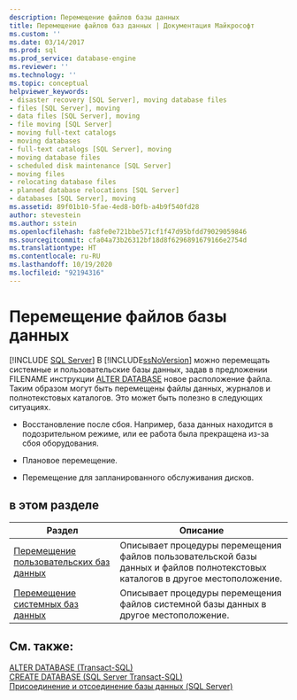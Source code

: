 ```yaml
---
description: Перемещение файлов базы данных
title: Перемещение файлов баз данных | Документация Майкрософт
ms.custom: ''
ms.date: 03/14/2017
ms.prod: sql
ms.prod_service: database-engine
ms.reviewer: ''
ms.technology: ''
ms.topic: conceptual
helpviewer_keywords:
- disaster recovery [SQL Server], moving database files
- files [SQL Server], moving
- data files [SQL Server], moving
- file moving [SQL Server]
- moving full-text catalogs
- moving databases
- full-text catalogs [SQL Server], moving
- moving database files
- scheduled disk maintenance [SQL Server]
- moving files
- relocating database files
- planned database relocations [SQL Server]
- databases [SQL Server], moving
ms.assetid: 89f01b10-5fae-4ed8-b0fb-a4b9f540fd28
author: stevestein
ms.author: sstein
ms.openlocfilehash: fa8fe0e721bbe571cf1f47d95bfdd79029059846
ms.sourcegitcommit: cfa04a73b26312bf18d8f6296891679166e2754d
ms.translationtype: HT
ms.contentlocale: ru-RU
ms.lasthandoff: 10/19/2020
ms.locfileid: "92194316"
---
```

# <a name="move-database-files"></a>Перемещение файлов базы данных
 [!INCLUDE [SQL Server](../../includes/applies-to-version/sqlserver.md)]
   В [!INCLUDE[ssNoVersion](../../includes/ssnoversion-md.md)] можно перемещать системные и пользовательские базы данных, задав в предложении FILENAME инструкции [ALTER DATABASE](../../t-sql/statements/alter-database-transact-sql.md) новое расположение файла. Таким образом могут быть перемещены файлы данных, журналов и полнотекстовых каталогов. Это может быть полезно в следующих ситуациях.  
  
-   Восстановление после сбоя. Например, база данных находится в подозрительном режиме, или ее работа была прекращена из-за сбоя оборудования.  
  
-   Плановое перемещение.  
  
-   Перемещение для запланированного обслуживания дисков.  
  
## <a name="in-this-section"></a>в этом разделе  
  
|Раздел|Описание|  
|-----------|-----------------|  
|[Перемещение пользовательских баз данных](../../relational-databases/databases/move-user-databases.md)|Описывает процедуры перемещения файлов пользовательской базы данных и файлов полнотекстовых каталогов в другое местоположение.|  
|[Перемещение системных баз данных](../../relational-databases/databases/move-system-databases.md)|Описывает процедуры перемещения файлов системной базы данных в другое местоположение.|  
  
## <a name="see-also"></a>См. также:  
 [ALTER DATABASE (Transact-SQL)](../../t-sql/statements/alter-database-transact-sql.md)   
 [CREATE DATABASE (SQL Server Transact-SQL)](../../t-sql/statements/create-database-transact-sql.md)   
 [Присоединение и отсоединение базы данных (SQL Server)](../../relational-databases/databases/database-detach-and-attach-sql-server.md)  
  
